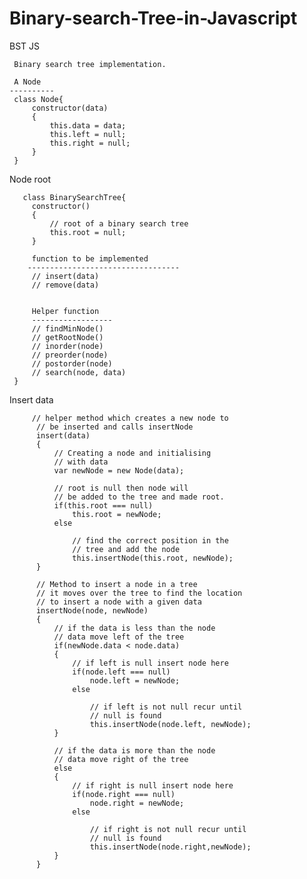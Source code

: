 # Binary-search-Tree-in-Javascript

BST JS

     Binary search tree implementation.
     
     A Node
    ----------
     class Node{
         constructor(data)
         {
             this.data = data;
             this.left = null;
             this.right = null;
         }
     }
     
Node root
       
       class BinarySearchTree{
         constructor()
         {
             // root of a binary search tree
             this.root = null;
         }

         function to be implemented
        ----------------------------------
         // insert(data)
         // remove(data)


         Helper function
         ------------------
         // findMinNode()
         // getRootNode()
         // inorder(node)
         // preorder(node)              
         // postorder(node)
         // search(node, data)
     }

Insert data

         // helper method which creates a new node to
          // be inserted and calls insertNode
          insert(data)
          {
              // Creating a node and initialising
              // with data
              var newNode = new Node(data);

              // root is null then node will
              // be added to the tree and made root.
              if(this.root === null)
                  this.root = newNode;
              else

                  // find the correct position in the
                  // tree and add the node
                  this.insertNode(this.root, newNode);
          }

          // Method to insert a node in a tree
          // it moves over the tree to find the location
          // to insert a node with a given data
          insertNode(node, newNode)
          {
              // if the data is less than the node
              // data move left of the tree
              if(newNode.data < node.data)
              {
                  // if left is null insert node here
                  if(node.left === null)
                      node.left = newNode;
                  else

                      // if left is not null recur until
                      // null is found
                      this.insertNode(node.left, newNode);
              }

              // if the data is more than the node
              // data move right of the tree
              else
              {
                  // if right is null insert node here
                  if(node.right === null)
                      node.right = newNode;
                  else

                      // if right is not null recur until
                      // null is found
                      this.insertNode(node.right,newNode);
              }
          }
